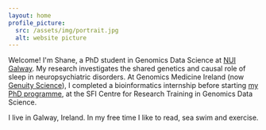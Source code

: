 ```yaml
---
layout: home
profile_picture:
  src: /assets/img/portrait.jpg
  alt: website picture
---
```


<p>
  Welcome! I'm Shane, a PhD student in Genomics Data Science at <a href="http://www.nuigalway.ie/">NUI Galway</a>. My research investigates the shared genetics and causal role of sleep in neuropsychiatric disorders. At Genomics Medicine Ireland (now <a href="https://genuitysci.com/">Genuity Science</a>), I completed a bioinformatics internship before starting <a href="https://genomicsdatascience.ie/">my PhD programme</a>, at the SFI Centre for Research Training in Genomics Data Science. </p>

<p>
I live in Galway, Ireland. In my free time I like to read, sea swim and exercise.
</p>

